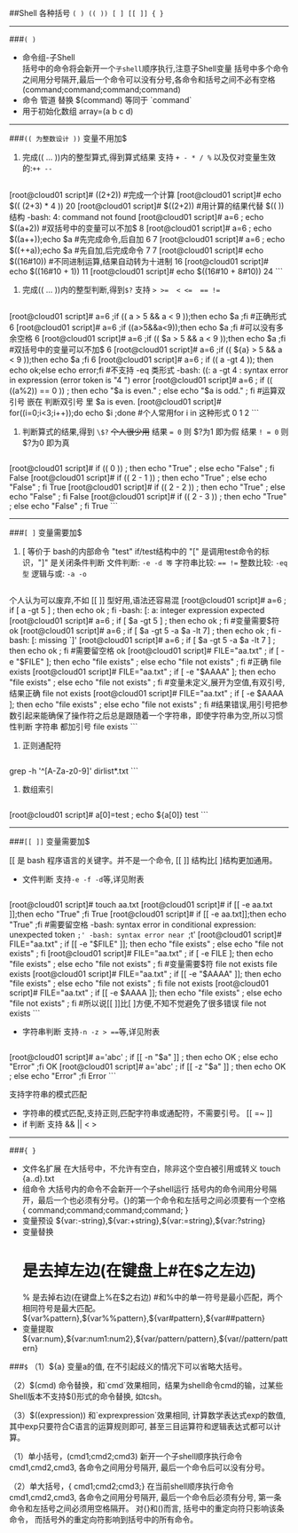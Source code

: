 ##Shell 各种括号 `( ) (( )) [ ] [[ ]] { }`

---
###`( )`
*   命令组-子Shell  
    括号中的命令将会新开一个`子shell`顺序执行,注意子Shell变量
    括号中多个命令之间用分号隔开,最后一个命令可以没有分号,各命令和括号之间不必有空格
    (command;command;command;command)
*   命令 管道 替换
    \$(command) 等同于 \`command\`
*   用于初始化数组
    array=(a b c d)

---
###`(( 为整数设计 ))`
变量不用加\$

1.  完成(( ... ))内的整型算式,得到算式结果
    支持 `+ - * / %` 以及仅对变量生效的:`++ --`

    ```
[root@cloud01 script]# ((2+2)) #完成一个计算
[root@cloud01 script]# echo $(( (2+3) * 4 ))
20
[root@cloud01 script]# $((2+2)) #用计算的结果代替 $(( )) 结构
-bash: 4: command not found
[root@cloud01 script]# a=6 ; echo $((a+2)) #双括号中的变量可以不加$
8
[root@cloud01 script]# a=6 ; echo $((a++));echo $a #先完成命令,后自加
6
7
[root@cloud01 script]# a=6 ; echo $((++a));echo $a #先自加,后完成命令
7
7
[root@cloud01 script]# echo $((16#10)) #不同进制运算,结果自动转为十进制
16
[root@cloud01 script]# echo $((16#10 + 1))
11
[root@cloud01 script]# echo $((16#10 + 8#10))
24
    ```

1.  完成(( ... ))内的整型判断,得到`$?`
    支持 `> >=  < <=  == !=`

    ```
[root@cloud01 script]# a=6 ;if (( a > 5 && a < 9 ));then echo $a ;fi #正确形式
6
[root@cloud01 script]# a=6 ;if ((a>5&&a<9));then echo $a ;fi #可以没有多余空格
6
[root@cloud01 script]# a=6 ;if (( $a > 5 && a < 9 ));then echo $a ;fi #双括号中的变量可以不加$
6
[root@cloud01 script]# a=6 ;if (( ${a} > 5 && a < 9 ));then echo $a ;fi
6
[root@cloud01 script]# a=6 ; if (( a -gt 4 )); then echo ok;else echo error;fi #不支持 -eq 类形式
-bash: ((: a -gt 4 : syntax error in expression (error token is "4 ")
error
[root@cloud01 script]# a=6 ; if (( ((a%2)) == 0 )) ; then echo "\$a is even." ; else echo "\$a is odd." ; fi #运算双引号 嵌在 判断双引号 里
$a is even.
[root@cloud01 script]# for((i=0;i<3;i++));do echo $i ;done #个人常用for i in 这种形式
0
1
2
    ```

1.  判断算式的结果,得到 `\$?`  ~~个人很少用~~
    结果 `= 0` 则 \$?为1 即为假
    结果 `! = 0` 则 \$?为0 即为真

    ```
[root@cloud01 script]# if (( 0 )) ; then echo "True" ; else echo "False" ; fi
False
[root@cloud01 script]# if (( 2 - 1 )) ; then echo "True" ; else echo "False" ; fi
True
[root@cloud01 script]# if (( 2 - 2 )) ; then echo "True" ; else echo "False" ; fi
False
[root@cloud01 script]# if (( 2 - 3 )) ; then echo "True" ; else echo "False" ; fi
True
    ```

---
###`[ ]`
变量需要加\$

1.  [ 等价于 bash的内部命令 "test"
    if/test结构中的 "[" 是调用test命令的标识，"]" 是关闭条件判断
    文件判断: `-e -d 等`
    字符串比较: `== !=`
    整数比较: ` -eq 型 `
    逻辑与或: `-a -o`

    ```
个人认为可以废弃,不如 [[ ]] 型好用,语法还容易混
[root@cloud01 script]# a=6 ; if [ a -gt 5 ] ; then echo ok ; fi
-bash: [: a: integer expression expected
[root@cloud01 script]# a=6 ; if [ $a -gt 5 ] ; then echo ok ; fi #变量需要$符
ok
[root@cloud01 script]# a=6 ; if [ $a -gt 5 -a $a -lt 7] ; then echo ok ; fi
-bash: [: missing `]'
[root@cloud01 script]# a=6 ; if [ $a -gt 5 -a $a -lt 7 ] ; then echo ok ; fi #需要留空格
ok
[root@cloud01 script]# FILE="aa.txt" ; if [ -e "$FILE" ]; then echo "file exists" ; else echo "file not exists" ; fi #正确
file exists
[root@cloud01 script]# FILE="aa.txt" ; if [ -e "$AAAA" ]; then echo "file exists" ; else echo "file not exists" ; fi #变量未定义,展开为空值,有双引号,结果正确
file not exists
[root@cloud01 script]# FILE="aa.txt" ; if [ -e $AAAA ]; then echo "file exists" ; else echo "file not exists" ; fi #结果错误,用引号把参数引起来能确保了操作符之后总是跟随着一个字符串，即使字符串为空,所以习惯性判断 字符串 都加引号
file exists
    ```

1.  正则通配符

    ```
grep -h '^[A-Za-z0-9]' dirlist*.txt
    ```

1.  数组索引

    ```
[root@cloud01 script]# a[0]=test ; echo ${a[0]}
test
    ```

---
###`[[ ]]`
变量需要加\$

[[ 是 bash 程序语言的关键字。并不是一个命令, [[ ]] 结构比[ ]结构更加通用。

*   文件判断
    支持`-e -f -d`等,详见附表

    ```
[root@cloud01 script]# touch aa.txt 
[root@cloud01 script]# if [[ -e aa.txt ]];then echo "True" ;fi
True
[root@cloud01 script]# if [[ -e aa.txt]];then echo "True" ;fi #需要留空格
-bash: syntax error in conditional expression: unexpected token `;'
-bash: syntax error near `;t'
[root@cloud01 script]# FILE="aa.txt" ; if [[ -e "$FILE" ]]; then echo "file exists" ; else echo "file not exists" ; fi
[root@cloud01 script]# FILE="aa.txt" ; if [ -e FILE ]; then echo "file exists" ; else echo "file not exists" ; fi #变量需要$符
file not exists
file exists
[root@cloud01 script]# FILE="aa.txt" ; if [[ -e "$AAAA" ]]; then echo "file exists" ; else echo "file not exists" ; fi
file not exists
[root@cloud01 script]# FILE="aa.txt" ; if [[ -e $AAAA ]]; then echo "file exists" ; else echo "file not exists" ; fi #所以说[[ ]]比[ ]方便,不知不觉避免了很多错误 
file not exists
    ```

*   字符串判断
    支持`-n -z > ==`等,详见附表

    ```
[root@cloud01 script]# a='abc' ; if [[ -n "$a" ]] ; then echo OK ; else echo "Error" ;fi
OK
[root@cloud01 script]# a='abc' ; if [[ -z "$a" ]] ; then echo OK ; else echo "Error" ;fi
Error
    ```


支持字符串的模式匹配
*   字符串的模式匹配,支持正则,匹配字符串或通配符，不需要引号。
    [[ =~ ]]
*   if 判断
    支持 && || < >

---
###`{ }`
*   文件名扩展 
    在大括号中，不允许有空白，除非这个空白被引用或转义
    touch {a..d}.txt
*   组命令
    大括号内的命令不会新开一个子shell运行
    括号内的命令间用分号隔开，最后一个也必须有分号。{}的第一个命令和左括号之间必须要有一个空格
    { command;command;command;command; }
*   变量预设
    \${var:-string},\${var:+string},\${var:=string},\${var:?string}
*   变量替换
    # 是去掉左边(在键盘上#在\$之左边)
    % 是去掉右边(在键盘上%在\$之右边)
    #和%中的单一符号是最小匹配，两个相同符号是最大匹配。
    \${var%pattern},\${var%%pattern},\${var#pattern},\${var##pattern}
*   变量提取
    \${var:num},\${var:num1:num2},\${var/pattern/pattern},\${var//pattern/pattern}

###`$`
（1）\${a} 变量a的值, 在不引起歧义的情况下可以省略大括号。

（2）\$(cmd) 命令替换，和\`cmd\`效果相同，结果为shell命令cmd的输，过某些Shell版本不支持$()形式的命令替换, 如tcsh。

（3）\$((expression)) 和\`exprexpression\`效果相同, 计算数学表达式exp的数值, 其中exp只要符合C语言的运算规则即可, 甚至三目运算符和逻辑表达式都可以计算。

（1）单小括号，(cmd1;cmd2;cmd3) 新开一个子shell顺序执行命令cmd1,cmd2,cmd3, 各命令之间用分号隔开, 最后一个命令后可以没有分号。

（2）单大括号，{ cmd1;cmd2;cmd3;} 在当前shell顺序执行命令cmd1,cmd2,cmd3, 各命令之间用分号隔开, 最后一个命令后必须有分号, 第一条命令和左括号之间必须用空格隔开。
对{}和()而言, 括号中的重定向符只影响该条命令， 而括号外的重定向符影响到括号中的所有命令。